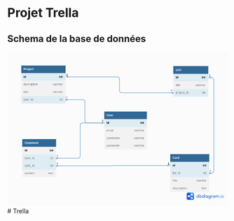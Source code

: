 # Projet Trella

## Schema de la base de données

![Schema de la base de données](docs/mcd.png)# Trella
